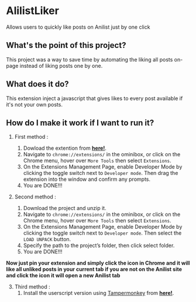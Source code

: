 # AlilistLiker
Allows users to quickly like posts on Anilist just by one click

## What's the point of this project?

This project was a way to save time by automating the liking all posts on-page instead of liking posts one by one.

 ## What does it do?

This extension inject a javascript that gives likes to every post available if it's not your own posts. 

## How do I make it work if I want to run it?
1. First method :
    1. Dowload the extention from **[here!](https://github.com/Makhloufbel/AnilistLiker/releases/tag/extension)**.
    2. Navigate to `chrome://extensions/` in the ominibox, or click on the Chrome menu, hover over `More Tools` then select `Extensions`.
    3. On the Extensions Management Page, enable Developer Mode by clicking the toggle switch next to `Developer mode`. Then drag the extension into the window and confirm any prompts.
    4. You are DONE!!! 

2. Second method :
    1. Download the project and unzip it.
    2. Navigate to `chrome://extensions/` in the ominibox, or click on the Chrome menu, hover over `More Tools` then select `Extensions`.
    3. On the Extensions Management Page, enable Developer Mode by clicking the toggle switch next to `Developer mode`. Then select the `LOAD UNPACK` button.
    4. Specify the path to the project’s folder, then click select folder.
    5. You are DONE!!! 


**Now just pin your extension and simply click the icon in Chrome and it will like all unliked posts in your current tab
if you are not on the Anilist site and click the icon it will open a new Anilist tab**

3. Third method :
    1. Install the userscript version using [Tampermonkey](https://www.tampermonkey.net/) from **[here!](https://github.com/Makhloufbel/AnilistLiker/raw/main/AnilistLiker.user.js)**.
